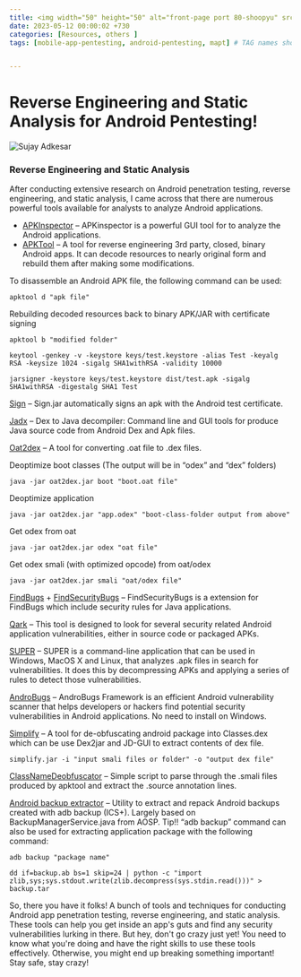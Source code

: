 ```yaml
---
title: <img width="50" height="50" alt="front-page port 80-shoopyu" src="https://github.com/thelocalh0st/thelocalh0st.github.io/assets/125783410/58bcabff-74d0-44dc-bda0-3c54df87e14e"> Reverse engineering and Static analysis for Mobile Pentesting
date: 2023-05-12 00:00:02 +730
categories: [Resources, others ]
tags: [mobile-app-pentesting, android-pentesting, mapt] # TAG names should always be lowercase


---
```


# Reverse Engineering and Static Analysis for Android Pentesting! 




![Sujay Adkesar](https://github.com/thelocalh0st/thelocalh0st.github.io/assets/125783410/58bcabff-74d0-44dc-bda0-3c54df87e14e)


### Reverse Engineering and Static Analysis

After conducting extensive research on Android penetration testing, reverse engineering, and static analysis, I came across that there are numerous powerful tools available for analysts to analyze Android applications.

  

-   [APKInspector](https://github.com/honeynet/apkinspector/) – APKinspector is a powerful GUI tool for to analyze the Android applications.
-   [APKTool](http://ibotpeaches.github.io/Apktool/) – A tool for reverse engineering 3rd party, closed, binary Android apps. It can decode resources to nearly original form and rebuild them after making some modifications.

  

To disassemble an Android APK file, the following command can be used:

``apktool d "apk file"``

  

Rebuilding decoded resources back to binary APK/JAR with certificate signing

  

`apktool b "modified folder"`

  

`keytool -genkey -v -keystore keys/test.keystore -alias Test -keyalg RSA -keysize 1024 -sigalg SHA1withRSA -validity 10000`

  

  

``jarsigner -keystore keys/test.keystore dist/test.apk -sigalg SHA1withRSA -digestalg SHA1 Test``

  

[Sign](https://github.com/appium/sign) – Sign.jar automatically signs an apk with the Android test certificate.

[Jadx](https://github.com/skylot/jadx) – Dex to Java decompiler: Command line and GUI tools for produce Java source code from Android Dex and Apk files.

[Oat2dex](https://github.com/testwhat/SmaliEx) – A tool for converting .oat file to .dex files.

Deoptimize boot classes (The output will be in “odex” and “dex” folders)

  

``java -jar oat2dex.jar boot "boot.oat file"``

  

Deoptimize application

  

``java -jar oat2dex.jar "app.odex" "boot-class-folder output from above"``

  

Get odex from oat

``java -jar oat2dex.jar odex "oat file"``

  

Get odex smali (with optimized opcode) from oat/odex

  

``java -jar oat2dex.jar smali "oat/odex file"``

  

[FindBugs](http://findbugs.sourceforge.net/) + [FindSecurityBugs](http://h3xstream.github.io/find-sec-bugs/) – FindSecurityBugs is a extension for FindBugs which include security rules for Java applications.

[Qark](https://github.com/linkedin/qark) – This tool is designed to look for several security related Android application vulnerabilities, either in source code or packaged APKs.

[SUPER](https://github.com/SUPERAndroidAnalyzer/super) – SUPER is a command-line application that can be used in Windows, MacOS X and Linux, that analyzes .apk files in search for vulnerabilities. It does this by decompressing APKs and applying a series of rules to detect those vulnerabilities.

[AndroBugs](https://github.com/AndroBugs/AndroBugs_Framework) – AndroBugs Framework is an efficient Android vulnerability scanner that helps developers or hackers find potential security vulnerabilities in Android applications. No need to install on Windows.

[Simplify](https://github.com/CalebFenton/simplify) – A tool for de-obfuscating android package into Classes.dex which can be use Dex2jar and JD-GUI to extract contents of dex file.

  

``simplify.jar -i "input smali files or folder" -o "output dex file"``

  

[ClassNameDeobfuscator](https://github.com/HamiltonianCycle/ClassNameDeobfuscator) – Simple script to parse through the .smali files produced by apktool and extract the .source annotation lines.

[Android backup extractor](https://github.com/nelenkov/android-backup-extractor) – Utility to extract and repack Android backups created with adb backup (ICS+). Largely based on BackupManagerService.java from AOSP. Tip!! “adb backup” command can also be used for extracting application package with the following command:

  

``adb backup "package name"``

  

  

``dd if=backup.ab bs=1 skip=24 | python -c "import zlib,sys;sys.stdout.write(zlib.decompress(sys.stdin.read()))" > backup.tar``

  

So, there you have it folks! A bunch of tools and techniques for conducting Android app penetration testing, reverse engineering, and static analysis. These tools can help you get inside an app's guts and find any security vulnerabilities lurking in there. But hey, don't go crazy just yet! You need to know what you're doing and have the right skills to use these tools effectively. Otherwise, you might end up breaking something important! Stay safe, stay crazy!
